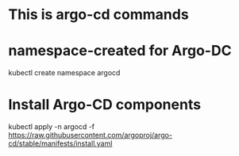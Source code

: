 # This is argo-cd commands
# namespace-created for Argo-DC
kubectl create namespace argocd

# Install Argo-CD components 
kubectl apply -n argocd -f https://raw.githubusercontent.com/argoproj/argo-cd/stable/manifests/install.yaml


